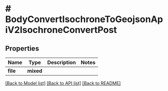 # # BodyConvertIsochroneToGeojsonApiV2IsochroneConvertPost

## Properties

Name | Type | Description | Notes
------------ | ------------- | ------------- | -------------
**file** | **mixed** |  |

[[Back to Model list]](../../README.md#models) [[Back to API list]](../../README.md#endpoints) [[Back to README]](../../README.md)
